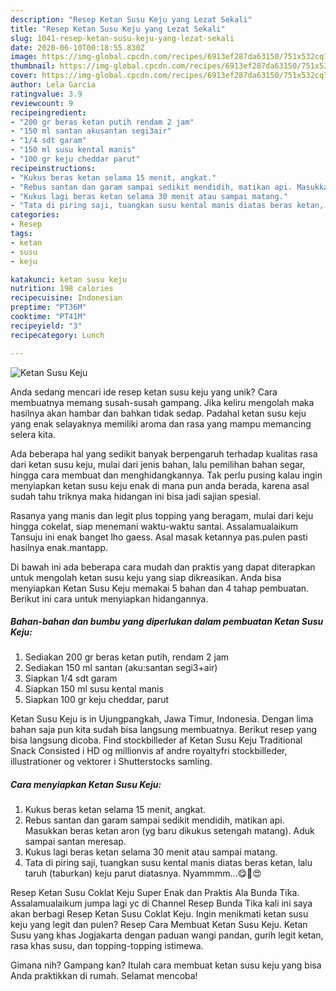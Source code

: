 ```yaml
---
description: "Resep Ketan Susu Keju yang Lezat Sekali"
title: "Resep Ketan Susu Keju yang Lezat Sekali"
slug: 1041-resep-ketan-susu-keju-yang-lezat-sekali
date: 2020-06-10T00:18:55.830Z
image: https://img-global.cpcdn.com/recipes/6913ef287da63150/751x532cq70/ketan-susu-keju-foto-resep-utama.jpg
thumbnail: https://img-global.cpcdn.com/recipes/6913ef287da63150/751x532cq70/ketan-susu-keju-foto-resep-utama.jpg
cover: https://img-global.cpcdn.com/recipes/6913ef287da63150/751x532cq70/ketan-susu-keju-foto-resep-utama.jpg
author: Lela Garcia
ratingvalue: 3.9
reviewcount: 9
recipeingredient:
- "200 gr beras ketan putih rendam 2 jam"
- "150 ml santan akusantan segi3air"
- "1/4 sdt garam"
- "150 ml susu kental manis"
- "100 gr keju cheddar parut"
recipeinstructions:
- "Kukus beras ketan selama 15 menit, angkat."
- "Rebus santan dan garam sampai sedikit mendidih, matikan api. Masukkan beras ketan aron (yg baru dikukus setengah matang). Aduk sampai santan meresap."
- "Kukus lagi beras ketan selama 30 menit atau sampai matang."
- "Tata di piring saji, tuangkan susu kental manis diatas beras ketan, lalu taruh (taburkan) keju parut diatasnya. Nyammmm...😋🤤😍"
categories:
- Resep
tags:
- ketan
- susu
- keju

katakunci: ketan susu keju 
nutrition: 198 calories
recipecuisine: Indonesian
preptime: "PT36M"
cooktime: "PT41M"
recipeyield: "3"
recipecategory: Lunch

---
```



![Ketan Susu Keju](https://img-global.cpcdn.com/recipes/6913ef287da63150/751x532cq70/ketan-susu-keju-foto-resep-utama.jpg)

Anda sedang mencari ide resep ketan susu keju yang unik? Cara membuatnya memang susah-susah gampang. Jika keliru mengolah maka hasilnya akan hambar dan bahkan tidak sedap. Padahal ketan susu keju yang enak selayaknya memiliki aroma dan rasa yang mampu memancing selera kita.

Ada beberapa hal yang sedikit banyak berpengaruh terhadap kualitas rasa dari ketan susu keju, mulai dari jenis bahan, lalu pemilihan bahan segar, hingga cara membuat dan menghidangkannya. Tak perlu pusing kalau ingin menyiapkan ketan susu keju enak di mana pun anda berada, karena asal sudah tahu triknya maka hidangan ini bisa jadi sajian spesial.

Rasanya yang manis dan legit plus topping yang beragam, mulai dari keju hingga cokelat, siap menemani waktu-waktu santai. Assalamualaikum Tansuju ini enak banget lho gaess. Asal masak ketannya pas.pulen pasti hasilnya enak.mantapp.


Di bawah ini ada beberapa cara mudah dan praktis yang dapat diterapkan untuk mengolah ketan susu keju yang siap dikreasikan. Anda bisa menyiapkan Ketan Susu Keju memakai 5 bahan dan 4 tahap pembuatan. Berikut ini cara untuk menyiapkan hidangannya.

<!--inarticleads1-->

##### Bahan-bahan dan bumbu yang diperlukan dalam pembuatan Ketan Susu Keju:

1. Sediakan 200 gr beras ketan putih, rendam 2 jam
1. Sediakan 150 ml santan (aku:santan segi3+air)
1. Siapkan 1/4 sdt garam
1. Siapkan 150 ml susu kental manis
1. Siapkan 100 gr keju cheddar, parut


Ketan Susu Keju is in Ujungpangkah, Jawa Timur, Indonesia. Dengan lima bahan saja pun kita sudah bisa langsung membuatnya. Berikut resep yang bisa langsung dicoba. Find stockbilleder af Ketan Susu Keju Traditional Snack Consisted i HD og millionvis af andre royaltyfri stockbilleder, illustrationer og vektorer i Shutterstocks samling. 

<!--inarticleads2-->

##### Cara menyiapkan Ketan Susu Keju:

1. Kukus beras ketan selama 15 menit, angkat.
1. Rebus santan dan garam sampai sedikit mendidih, matikan api. Masukkan beras ketan aron (yg baru dikukus setengah matang). Aduk sampai santan meresap.
1. Kukus lagi beras ketan selama 30 menit atau sampai matang.
1. Tata di piring saji, tuangkan susu kental manis diatas beras ketan, lalu taruh (taburkan) keju parut diatasnya. Nyammmm...😋🤤😍


Resep Ketan Susu Coklat Keju Super Enak dan Praktis Ala Bunda Tika. Assalamualaikum jumpa lagi yc di Channel Resep Bunda Tika kali ini saya akan berbagi Resep Ketan Susu Coklat Keju. Ingin menikmati ketan susu keju yang legit dan pulen? Resep Cara Membuat Ketan Susu Keju. Ketan Susu yang khas Jogjakarta dengan paduan wangi pandan, gurih legit ketan, rasa khas susu, dan topping-topping istimewa. 

Gimana nih? Gampang kan? Itulah cara membuat ketan susu keju yang bisa Anda praktikkan di rumah. Selamat mencoba!
